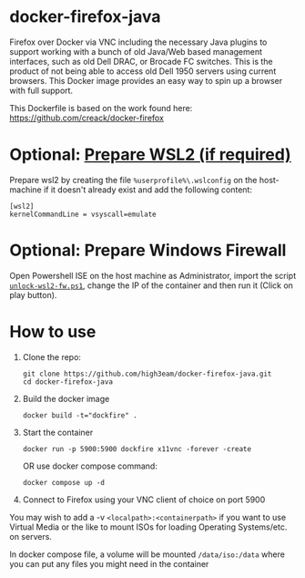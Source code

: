 docker-firefox-java
==============

Firefox over Docker via VNC including the necessary Java plugins to support working with a bunch of old Java/Web based management interfaces, such as old Dell DRAC, or Brocade FC switches. This is the product of not being able to access old Dell 1950 servers using current browsers. This Docker image provides an easy way to spin up a browser with full support.

This Dockerfile is based on the work found here: https://github.com/creack/docker-firefox

# Optional: [Prepare WSL2 (if required)](https://github.com/microsoft/WSL/issues/4694#issuecomment-556095344)
Prepare wsl2 by creating the file `%userprofile%\.wslconfig` on the host-machine if it doesn't already exist and add the following content:

```
[wsl2]
kernelCommandLine = vsyscall=emulate
```

# Optional: Prepare Windows Firewall

Open Powershell ISE on the host machine as Administrator, import the script [`unlock-wsl2-fw.ps1`](https://github.com/high3eam/docker-firefox-java/blob/master/unlock-wsl2-fw.ps1), change the IP of the container and then run it (Click on play button).

# How to use

1. Clone the repo:

    ```
    git clone https://github.com/high3eam/docker-firefox-java.git
    cd docker-firefox-java
    ```

2.  Build the docker image


    `docker build -t="dockfire" .`


3.  Start the container


    `docker run -p 5900:5900 dockfire x11vnc -forever -create`
    
    OR use docker compose command:
    
    `docker compose up -d`


5.  Connect to Firefox using your VNC client of choice on port 5900 


You may wish to add a -v `<localpath>:<containerpath>` if you want to use Virtual Media or the like to mount ISOs for loading Operating Systems/etc. on servers.

In docker compose file, a volume will be mounted `/data/iso:/data` where you can put any files you might need in the container
